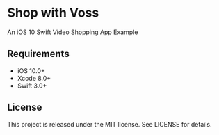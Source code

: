 # Shop with Voss
An iOS 10 Swift Video Shopping App Example

## Requirements

- iOS 10.0+
- Xcode 8.0+
- Swift 3.0+

## License

This project is released under the MIT license. See LICENSE for details.
